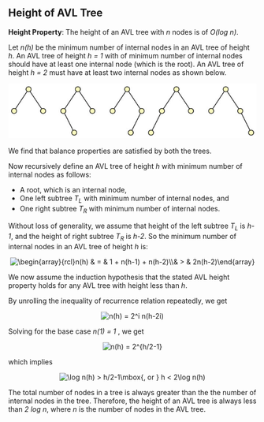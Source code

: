 ## Height of AVL Tree

<strong>Height Property</strong>: The height of an AVL tree with <i>n</i> nodes is of <i>O(log n)</i>.

Let <i>n(h)</i> be the minimum number of internal nodes in an AVL tree of height <i>h</i>. An AVL tree of height <i>h = 1</i> with of minimum 
number of internal nodes should have at least one internal node (which is the root). An AVL tree of height <i>h = 2</i> must have at least two
internal nodes as shown below. 
<p align="center">
<img src=../images/baseAVLTrees.jpg">
</p>
We find that balance properties are satisfied by both the trees.

Now recursively define an AVL tree of height <i>h</i> with minimum number of internal nodes as follows:
- A root, which is an internal node,
- One left subtree <i>T<sub>L</sub></i> with minimum number of internal nodes, and
- One right subtree <i>T<sub>R</sub></i> with minimum number of internal nodes.

Without loss of generality, we assume that height of the left subtree <i>T<sub>L</sub></i> is <i>h-1</i>, and the height of right subtree 
<i>T<sub>R</sub></i> is <i>h-2</i>. So the minimum number of internal nodes in an AVL tree of height <i>h</i> is:
<p align="center">
<img src="https://latex.codecogs.com/svg.image?\begin{array}{rcl}n(h)&space;&&space;=&space;&&space;1&space;&plus;&space;n(h-1)&space;&plus;&space;n(h-2)\\&&space;>&space;&&space;2n(h-2)\end{array}" title="\begin{array}{rcl}n(h) & = & 1 + n(h-1) + n(h-2)\\& > & 2n(h-2)\end{array}" />
</p>

We now assume the induction hypothesis that the stated AVL height property holds for any AVL tree with height less than <i>h</i>.

By unrolling the inequality of recurrence relation repeatedly, we get
<p align="center">
<img src="https://latex.codecogs.com/svg.image?n(h)&space;=&space;2^i&space;n(h-2i)" title="n(h) = 2^i n(h-2i)" />
  </p>
Solving for the base case <i>n(1) = 1 </i>, we get
<p align="center">
<img src="https://latex.codecogs.com/svg.image?n(h)&space;=&space;2^{h/2-1}" title="n(h) = 2^{h/2-1}" />
</p>
which implies 
<p align="center">
<img src="https://latex.codecogs.com/svg.image?\log&space;n(h)&space;>&space;h/2-1\mbox{,&space;or&space;}&space;h&space;<&space;2\log&space;n(h)" title="\log n(h) > h/2-1\mbox{, or } h < 2\log n(h)" />
  </p>
The total number of nodes in a tree is always greater than the the number of internal nodes in the tree. Therefore, the height of an AVL tree is 
  always less than <i>2 log n</i>, where <i>n</i> is the number of nodes in the AVL tree.
